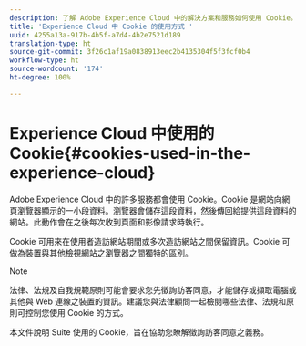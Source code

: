 ```yaml
---
description: 了解 Adobe Experience Cloud 中的解決方案和服務如何使用 Cookie。
title: 'Experience Cloud 中 Cookie 的使用方式 '
uuid: 4255a13a-917b-4b5f-a7d4-4b2e7521d189
translation-type: ht
source-git-commit: 3f26c1af19a0838913eec2b4135304f5f3fcf0b4
workflow-type: ht
source-wordcount: '174'
ht-degree: 100%

---
```



# Experience Cloud 中使用的 Cookie{#cookies-used-in-the-experience-cloud}

Adobe Experience Cloud 中的許多服務都會使用 Cookie。Cookie 是網站向網頁瀏覽器顯示的一小段資料。瀏覽器會儲存這段資料，然後傳回給提供這段資料的網站。此動作會在之後每次收到頁面和影像請求時執行。

Cookie 可用來在使用者造訪網站期間或多次造訪網站之間保留資訊。Cookie 可做為裝置與其他檢視網站之瀏覽器之間獨特的區別。

>[!NOTE]
>
>法律、法規及自我規範原則可能會要求您先徵詢訪客同意，才能儲存或擷取電腦或其他與 Web 連線之裝置的資訊。建議您與法律顧問一起檢閱哪些法律、法規和原則可控制您使用 Cookie 的方式。

本文件說明 Suite 使用的 Cookie，旨在協助您瞭解徵詢訪客同意之義務。
